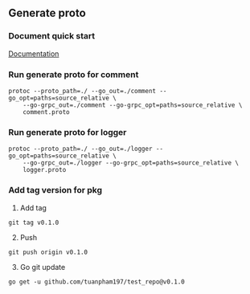 ## Generate proto

### Document quick start
[Documentation](https://grpc.io/docs/languages/go/quickstart/)

### Run generate proto for comment
```
protoc --proto_path=./ --go_out=./comment --go_opt=paths=source_relative \
    --go-grpc_out=./comment --go-grpc_opt=paths=source_relative \
    comment.proto
```

### Run generate proto for logger
```
protoc --proto_path=./ --go_out=./logger --go_opt=paths=source_relative \
    --go-grpc_out=./logger --go-grpc_opt=paths=source_relative \
    logger.proto
```

### Add tag version for pkg
1. Add tag
```
git tag v0.1.0
```
2. Push
```
git push origin v0.1.0
```
3. Go git update
```
go get -u github.com/tuanpham197/test_repo@v0.1.0
```